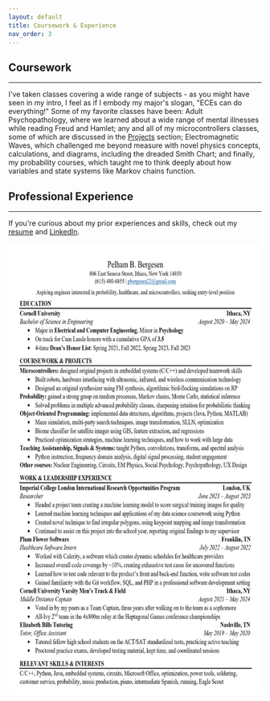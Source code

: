 ```yaml
---
layout: default
title: Coursework & Experience
nav_order: 3
---
```


## Coursework

* * * 

I've taken classes covering a wide range of subjects - as you might have seen in my intro, I feel as if I embody my major's slogan, "ECEs can do everything!" Some of my favorite classes have been: Adult Psychopathology, where we learned about a wide range of mental illnesses while reading Freud and Hamlet; any and all of my microcontrollers classes, some of which are discussed in the [Projects](projects.html) section; Electromagnetic Waves, which challenged me beyond measure with novel physics concepts, calculations, and diagrams, including the dreaded Smith Chart; and finally, my probability courses, which taught me to think deeply about how variables and state systems like Markov chains function.

## Professional Experience

* * * 

If you're curious about my prior experiences and skills, check out my [resume](resume.pdf) and [LinkedIn](https://www.linkedin.com/in/pelham-bergesen-87292a211/).

 <img src="resume.jpg" height="900" width="650">